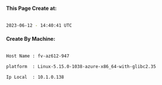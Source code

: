 
   
#### This Page Create at:

```bash

2023-06-12 - 14:40:41 UTC

```

#### Create By Machine:

```bash

Host Name : fv-az612-947

platform  : Linux-5.15.0-1038-azure-x86_64-with-glibc2.35

Ip Local  : 10.1.0.138

```

